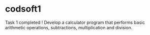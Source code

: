 # codsoft1
Task 1 completed ! Develop a calculator program that performs basic arithmetic operations, subtractions, multiplication and division.
